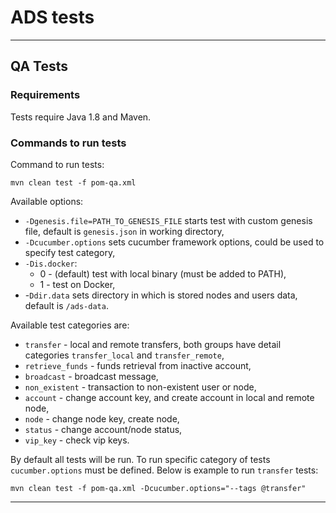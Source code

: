 # ADS tests
---
## QA Tests

### Requirements
Tests require Java 1.8 and Maven.

### Commands to run tests
Command to run tests:
```
mvn clean test -f pom-qa.xml
```

Available options:
- `-Dgenesis.file=PATH_TO_GENESIS_FILE` starts test with custom genesis file, default is `genesis.json` in working directory,
- `-Dcucumber.options` sets cucumber framework options, could be used to specify test category,
- `-Dis.docker`:
  - 0 - (default) test with local binary (must be added to PATH),
  - 1 - test on Docker,
- -`Ddir.data` sets directory in which is stored nodes and users data, default is `/ads-data`.

Available test categories are:
* `transfer` - local and remote transfers, both groups have detail categories `transfer_local` and `transfer_remote`,
* `retrieve_funds` - funds retrieval from inactive account,
* `broadcast` - broadcast message,
* `non_existent` - transaction to non-existent user or node,
* `account` - change account key, and create account in local and remote node,
* `node` - change node key, create node,
* `status` - change account/node status,
* `vip_key` - check vip keys.

By default all tests will be run. To run specific category of tests `cucumber.options` must be defined. Below is example to run `transfer` tests:
```
mvn clean test -f pom-qa.xml -Dcucumber.options="--tags @transfer"
```
---
